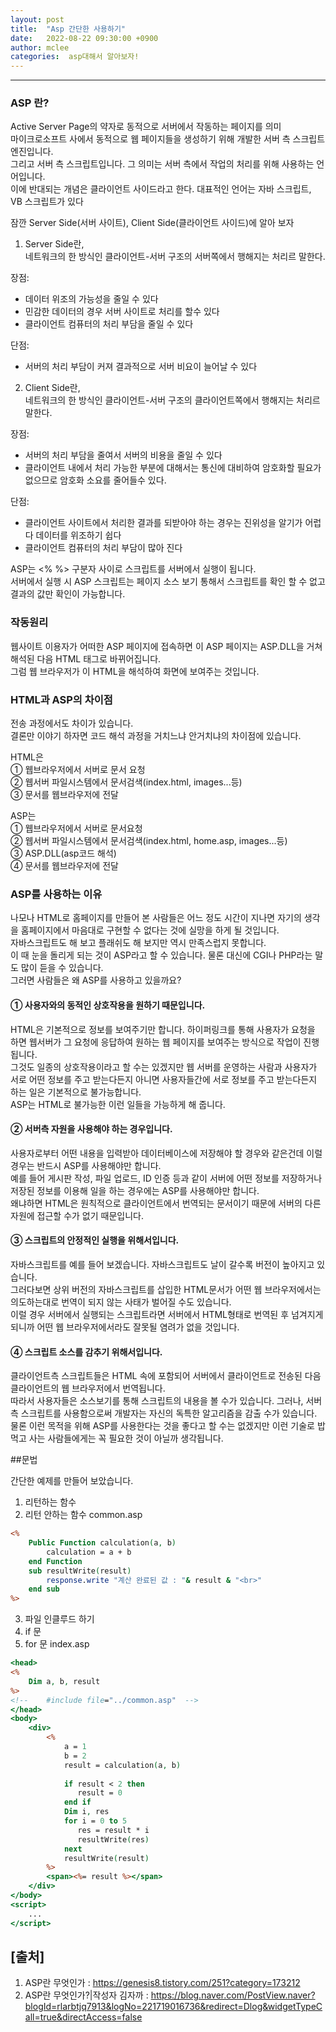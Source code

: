 ```yaml
---
layout: post
title:  "Asp 간단한 사용하기"
date:   2022-08-22 09:30:00 +0900
author: mclee
categories:  asp대해서 알아보자!
---
```

<hr/>

### ASP 란?
Active Server Page의 약자로 동적으로 서버에서 작동하는 페이지를 의미  
마이크로소프트 사에서 동적으로 웹 페이지들을 생성하기 위해 개발한 서버 측 스크립트 엔진입니다.  
그리고 서버 측 스크립트입니다. 그 의미는 서버 측에서 작업의 처리를 위해 사용하는 언어입니다.  
이에 반대되는 개념은 클라이언트 사이드라고 한다. 대표적인 언어는 자바 스크립트, VB 스크립트가 있다

잠깐 Server Side(서버 사이트), Client Side(클라이언트 사이드)에 알아 보자
1. Server Side란,  
 네트워크의 한 방식인 클라이언트-서버 구조의 서버쪽에서 행해지는 처리르 말한다.

장점:
 - 데이터 위조의 가능성을 줄일 수 있다
 - 민감한 데이터의 경우 서버 사이트로 처리를 할수 있다
 - 클라이언트 컴퓨터의 처리 부담을 줄일 수 있다  

단점:
 - 서버의 처리 부담이 커져 결과적으로 서버 비요이 늘어날 수 있다

2. Client Side란,  
 네트워크의 한 방식인 클라이언트-서버 구조의 클라이언트쪽에서 행해지는 처리르 말한다.

장점:  
 - 서버의 처리 부담을 줄여서 서버의 비용을 줄일 수 있다
 - 클라이언트 내에서 처리 가능한 부분에 대해서는 통신에 대비하여 암호화할 필요가 없으므로 암호화 소요를 줄어들수 있다.  

단점:  
 - 클라이언트 사이트에서 처리한 결과를 되받아야 하는 경우는 진위성을 알기가 어럽다 데이터를 위조하기 쉽다
 - 클라이언트 컴퓨터의 처리 부담이 많아 진다

ASP는 <% %> 구분자 사이로 스크립트를 서버에서 실행이 됩니다.   
서버에서 실행 시 ASP 스크립트는 페이지 소스 보기 통해서 스크립트를 확인 할 수 없고 결과의 값만 확인이 가능합니다.


### 작동원리
웹사이트 이용자가 어떠한 ASP 페이지에 접속하면 이 ASP 페이지는 ASP.DLL을 거쳐 해석된 다음 HTML 태그로 바뀌어집니다.  
그럼 웹 브라우저가 이 HTML을 해석하여 화면에 보여주는 것입니다.

### HTML과 ASP의 차이점

전송 과정에서도 차이가 있습니다.  
결론만 이야기 하자면 코드 해석 과정을 거치느냐 안거치냐의 차이점에 있습니다.

HTML은  
① 웹브라우저에서 서버로 문서 요청  
② 웹서버 파일시스템에서 문서검색(index.html, images...등)  
③ 문서를 웹브라우저에 전달

ASP는  
① 웹브라우저에서 서버로 문서요청  
② 웹서버 파일시스템에서 문서검색(index.html, home.asp, images...등)  
③ ASP.DLL(asp코드 해석)  
④ 문서를 웹브라우저에 전달

### ASP를 사용하는 이유  
나모나 HTML로 홈페이지를 만들어 본 사람들은 어느 정도 시간이 지나면 자기의 생각을 홈페이지에서 마음대로 구현할 수 없다는 것에 실망을 하게 될 것입니다.  
자바스크립트도 해 보고 플래쉬도 해 보지만 역시 만족스럽지 못합니다.  
이 때 눈을 돌리게 되는 것이 ASP라고 할 수 있습니다. 물론 대신에 CGI나 PHP라는 말도 많이 듣을 수 있습니다.  
그러면 사람들은 왜 ASP를 사용하고 있을까요?


#### ① 사용자와의 동적인 상호작용을 원하기 때문입니다.  
HTML은 기본적으로 정보를 보여주기만 합니다. 하이퍼링크를 통해 사용자가 요청을 하면 웹서버가 그 요청에 응답하여 원하는 웹 페이지를 보여주는 방식으로 작업이 진행됩니다.  
그것도 일종의 상호작용이라고 할 수는 있겠지만 웹 서버를 운영하는 사람과 사용자가 서로 어떤 정보를 주고 받는다든지 아니면 사용자들간에 서로 정보를 주고 받는다든지 하는 일은 기본적으로 불가능합니다.  
ASP는 HTML로 불가능한 이런 일들을 가능하게 해 줍니다.

#### ② 서버측 자원을 사용해야 하는 경우입니다.  
사용자로부터 어떤 내용을 입력받아 데이터베이스에 저장해야 할 경우와 같은건데 이럴 경우는 반드시 ASP를 사용해야만 합니다.  
예를 들어 게시판 작성, 파일 업로드, ID 인증 등과 같이 서버에 어떤 정보를 저장하거나 저장된 정보를 이용해 일을 하는 경우에는 ASP를 사용해야만 합니다.  
왜냐하면 HTML은 원칙적으로 클라이언트에서 번역되는 문서이기 때문에 서버의 다른 자원에 접근할 수가 없기 때문입니다.

#### ③ 스크립트의 안정적인 실행을 위해서입니다.  
자바스크립트를 예를 들어 보겠습니다. 자바스크립트도 날이 갈수록 버전이 높아지고 있습니다.  
그러다보면 상위 버전의 자바스크립트를 삽입한 HTML문서가 어떤 웹 브라우저에서는 의도하는대로 번역이 되지 않는 사태가 벌어질 수도 있습니다.  
이럴 경우 서버에서 실행되는 스크립트라면 서버에서 HTML형태로 번역된 후 넘겨지게 되니까 어떤 웹 브라우저에서라도 잘못될 염려가 없을 것입니다.

#### ④ 스크립트 소스를 감추기 위해서입니다.  
클라이언트측 스크립트들은 HTML 속에 포함되어 서버에서 클라이언트로 전송된 다음 클라이언트의 웹 브라우저에서 번역됩니다.  
따라서 사용자들은 소스보기를 통해 스크립트의 내용을 볼 수가 있습니다. 그러나, 서버측 스크립트를 사용함으로써 개발자는 자신의 독특한 알고리즘을 감출 수가 있습니다.  
물론 이런 목적을 위해 ASP를 사용한다는 것을 좋다고 할 수는 없겠지만 이런 기술로 밥먹고 사는 사람들에게는 꼭 필요한 것이 아닐까 생각됩니다.


##문법

간단한 예제를 만들어 보았습니다.  
1. 리턴하는 함수
2. 리턴 안하는 함수
common.asp
```asp
<%
    Public Function calculation(a, b)
        calculation = a + b
    end Function
    sub resultWrite(result)
        response.write "계산 완료된 값 : "& result & "<br>"
    end sub
%>
```
3. 파일 인클루드 하기
4. if 문
5. for 문
index.asp
```asp
<head>
<%
    Dim a, b, result
%>
<!--	#include file="../common.asp"  -->
</head>
<body>
    <div>
        <%
            a = 1
            b = 2
            result = calculation(a, b)
            
            if result < 2 then
               result = 0
            end if
            Dim i, res
            for i = 0 to 5
               res = result * i
               resultWrite(res)
            next
            resultWrite(result)
        %>
        <span><%= result %></span>
    </div>
</body>
<script>
    ...
</script>
```


## [출처]
1. ASP란 무엇인가 : https://genesis8.tistory.com/251?category=173212
2. ASP란 무엇인가?|작성자 김자까 : https://blog.naver.com/PostView.naver?blogId=rlarbtjq7913&logNo=221719016736&redirect=Dlog&widgetTypeCall=true&directAccess=false
